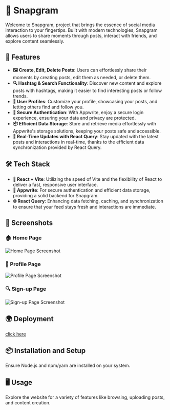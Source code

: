 # 📱 Snapgram

Welcome to Snapgram, project that brings the essence of social media interaction to your fingertips. Built with modern technologies, Snapgram allows users to share moments through posts, interact with friends, and explore content seamlessly.

## 🚀 Features

- **🖼️ Create, Edit, Delete Posts**: Users can effortlessly share their moments by creating posts, edit them as needed, or delete them.
- **🔍 Hashtag & Search Functionality**: Discover new content and explore posts with hashtags, making it easier to find interesting posts or follow trends.
- **👥 User Profiles**: Customize your profile, showcasing your posts, and letting others find and follow you.
- **🔐 Secure Authentication**: With Appwrite, enjoy a secure login experience, ensuring your data and privacy are protected.
- **📦 Efficient Data Storage**: Store and retrieve media effortlessly with Appwrite's storage solutions, keeping your posts safe and accessible.
- **🔄 Real-Time Updates with React Query**: Stay updated with the latest posts and interactions in real-time, thanks to the efficient data synchronization provided by React Query.

## 🛠️ Tech Stack

- **🔹 React + Vite**: Utilizing the speed of Vite and the flexibility of React to deliver a fast, responsive user interface.
- **🔸 Appwrite**: For secure authentication and efficient data storage, providing a solid backend for Snapgram.
- **🌐 React Query**: Enhancing data fetching, caching, and synchronization to ensure that your feed stays fresh and interactions are immediate.

## 📸 Screenshots
### 🏠 Home Page
  ![Home Page Screenshot](https://i.ibb.co/g6nrzB9/Screenshot-28.png)

### 💁 Profile Page
  ![Profile Page Screenshot](https://i.ibb.co/xfS4Gd8/Screenshot-30.png)

### 🔍 Sign-up Page
 ![Sign-up Page Screenshot](https://i.ibb.co/3YJf6BL/Screenshot-29.png)


## 🌍 Deployment
[click here](https://snapgram-9e4o.vercel.app/)

## 📦 Installation and Setup

Ensure Node.js and npm/yarn are installed on your system.


## 🖥️ Usage
Explore the website for a variety of features like browsing, uploading posts, and content creation.
